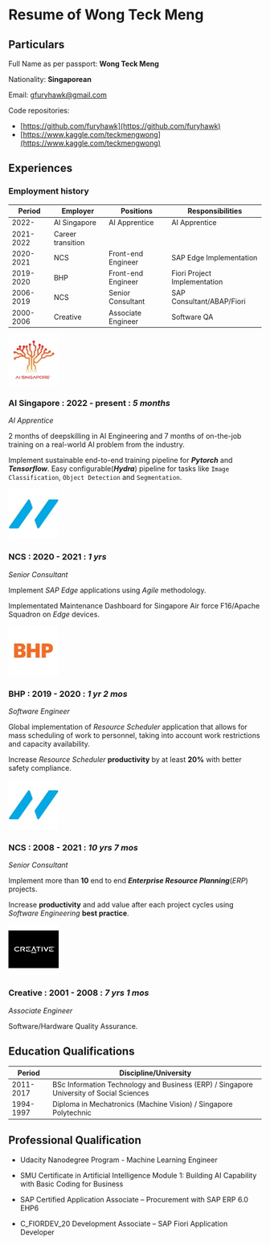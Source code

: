 # Resume of Wong Teck Meng

## Particulars

Full Name as per passport: **Wong Teck Meng**

Nationality: **Singaporean**

Email: [gfuryhawk@gmail.com](mailto:gfuryhawk@gmail.com)

Code repositories: 

- [https://github.com/furyhawk](https://github.com/furyhawk)
- [https://www.kaggle.com/teckmengwong](https://www.kaggle.com/teckmengwong)

## Experiences

### Employment history

| Period    | Employer          | Positions          | Responsibilities             |
| --------- | ----------------- | ------------------ | ---------------------------- |
| 2022-     | AI Singapore      | AI Apprentice      | AI Apprentice                |
| 2021-2022 | Career transition |                    |                              |
| 2020-2021 | NCS               | Front-end Engineer | SAP Edge Implementation      |
| 2019-2020 | BHP               | Front-end Engineer | Fiori Project Implementation |
| 2006-2019 | NCS               | Senior Consultant  | SAP Consultant/ABAP/Fiori    |
| 2000-2006 | Creative          | Associate Engineer | Software QA                  |

![](assets/ai_singapore.jpg)

### AI Singapore : 2022 - present : *5 months*

*AI Apprentice*

2 months of deepskilling in AI Engineering and 7 months of on-the-job training on a real-world AI problem from the industry.

Implement sustainable end-to-end training pipeline for ***Pytorch*** and ***Tensorflow***. Easy configurable(***Hydra***) pipeline for tasks like `Image Classification`, `Object Detection` and `Segmentation`.

![](assets/ncs.jpg)

### NCS : 2020 - 2021 : *1 yrs*

*Senior Consultant*

Implement *SAP Edge* applications using *Agile* methodology.

Implementated Maintenance Dashboard for Singapore Air force F16/Apache Squadron on *Edge* devices.

![](assets/bhp.jpg) 

### BHP : 2019 - 2020 : *1 yr 2 mos*

*Software Engineer*

Global implementation of *Resource Scheduler* application that allows for mass scheduling of work to personnel, taking into account work restrictions and capacity availability.

Increase *Resource Scheduler* **productivity** by at least **20%** with better safety compliance.

![](assets/ncs.jpg)

### NCS : 2008 - 2021 : *10 yrs 7 mos*

*Senior Consultant*

Implement more than **10** end to end ***Enterprise Resource Planning***(*ERP*) projects.

Increase **productivity** and add value after each project cycles using *Software Engineering* **best practice**.

![](assets/creative.jpg)

### Creative : 2001 - 2008 : *7 yrs 1 mos*

*Associate Engineer*

Software/Hardware Quality Assurance.

## Education Qualifications

| Period    | Discipline/University                                                                   |
| --------- | --------------------------------------------------------------------------------------- |
| 2011-2017 | BSc Information Technology and Business (ERP) / Singapore University of Social Sciences |
| 1994-1997 | Diploma in Mechatronics (Machine Vision) / Singapore Polytechnic                        |

## Professional Qualification

- Udacity Nanodegree Program - Machine Learning Engineer 

- SMU Certificate in Artificial Intelligence Module 1: Building AI Capability with Basic Coding for Business 

- SAP Certified Application Associate – Procurement with SAP ERP 6.0 EHP6 

- C_FIORDEV_20 Development Associate – SAP Fiori Application Developer 
